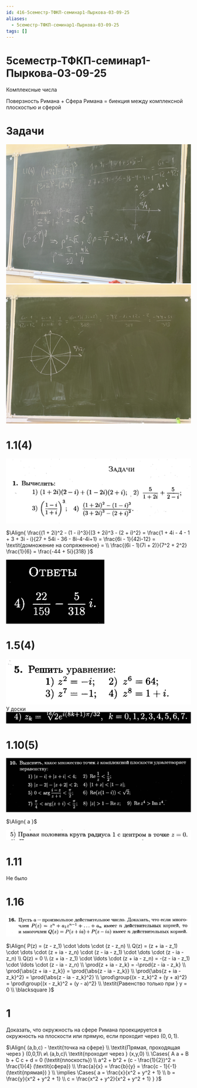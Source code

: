 ```yaml
---
id: 416-5семестр-ТФКП-семинар1-Пыркова-03-09-25
aliases:
  - 5семестр-ТФКП-семинар1-Пыркова-03-09-25
tags: []
---
```


# 5семестр-ТФКП-семинар1-Пыркова-03-09-25

Комплексные числа

Поверзность Римана
\+
Сфера Римана
= биекция между комплексной плоскостью и сферой

# Задачи

![1](assets/imgs/03-09-25_14-35-45_265_IMG_20250903_142439.jpg)
![2](assets/imgs/03-09-25_14-35-45_169_IMG_20250903_142443.jpg)

# 1.1(4)

![03-09-25_14-16-24_670.png](assets/imgs/03-09-25_14-16-24_670.png)

$\Align{
\frac{(1 + 2i)^2 - (1 - i)^3}{(3 + 2i)^3 - (2 + i)^2} =
\frac{1 + 4i - 4 - 1 + 3 + 3i - i}{27 + 54i - 36 - 8i-4-4i+1} =
\frac{6i - 1}{42i-12} =
\textit{домножение на сопряженное} = \\
\frac{(6i - 1)(7i + 2)}{7^2 + 2^2} \frac{1}{6} = 
\frac{-44 + 5i}{318}
}$

![03-09-25_14-30-29_055.png](assets/imgs/03-09-25_14-30-29_055.png)

# 1.5(4)

![03-09-25_14-30-41_392.png](assets/imgs/03-09-25_14-30-41_392.png)
У доски
![03-09-25_14-31-05_192.png](assets/imgs/03-09-25_14-31-05_192.png)

# 1.10(5)

![03-09-25_14-26-49_805.png](assets/imgs/03-09-25_14-26-49_805.png)

$\Align{
a
}$

![03-09-25_14-32-41_884.png](assets/imgs/03-09-25_14-32-41_884.png)

# 1.11

Не было

# 1.16

![03-09-25_14-44-08_822.png](assets/imgs/03-09-25_14-44-08_822.png)

$\Align{
P(z) = (z - z_1) \cdot \dots \cdot (z - z_n) \\
Q(z) = (z + ia - z_1) \cdot \dots \cdot (z + ia - z_n) \cdot (z - ia - z_1) \cdot \dots \cdot (z - ia - z_n) \\
Q(z) = 0 \\
(z + ia - z_1) \cdot \ldots \cdot (z + ia - z_n) = -(z - ia - z_1) \cdot \ldots \cdot (z - ia - z_n) \\
\prod{z + ia - z_k} = -\prod{z - ia - z_k} \\
\prod{\abs{z + ia - z_k}} = \prod{\abs{z - ia - z_k}} \\
\prod{\abs{z + ia - z_k}^2} = \prod{\abs{z - ia - z_k}^2} \\
\prod\group{(x - z_k)^2 + (y + a)^2} = \prod\group{(x - z_k)^2 + (y - a)^2} \\
\textit{Равенство только при } y = 0 \\
\blacksquare
}$

# 1

Доказать, что окружность на сфере Римана проекцируется в окружность на плоскости или прямую, если проходит через $(0,0,1)$.

$\Align{
(a,b,c) - \textit{точка на сфере} \\
\textit{Прямая, проходящая через } (0,0,1)\ и\ (a,b,c)\ \textit{проходит через } (x,y,0) \\
\Cases{
A a + B b + C c + d = 0 (\textit{плоскость}) \\
a^2 + b^2 + (c - \frac{1}{2})^2 = \frac{1}{4} (\textit{сфера}) \\
\frac{a}{x} = \frac{b}{y} = \frac{c - 1}{-1} (\textit{прямая})
} \\
\implies
\Cases{
a = \frac{x}{x^2 + y^2 + 1} \\
b = \frac{y}{x^2 + y^2 + 1} \\
c = \frac{x^2 + y^2}{x^2 + y^2 + 1}
}
}$
